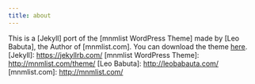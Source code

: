 ```yaml
---
title: about
---
```

This is a [Jekyll] port of the [mnmlist WordPress Theme] made by [Leo Babuta], the Author of [mnmlist.com].
You can download the theme [here](https://github.com/bernikr/mnmlist-theme).
[Jekyll]: https://jekyllrb.com/
[mnmlist WordPress Theme]: http://mnmlist.com/theme/
[Leo Babuta]: http://leobabauta.com/
[mnmlist.com]: http://mnmlist.com/
